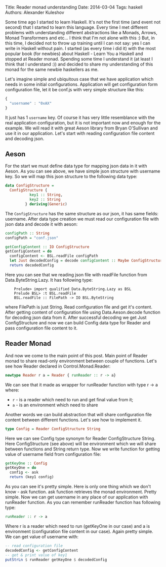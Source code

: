 Title: Reader monad understanding
Date: 2014-03-04
Tags: haskell
Authors:  Alexander Kuleshov

Some time ago I started to learn Haskell. It's not the first time (and event not second) that I started to learn this language. Every time I met different problems with understanding different abstractions like a Monads, Arrows, Monad Transformers and etc... I think that I'm not alone with this :) But, in this time, I decided not to throw up training until I can not say: yes I can write in Haskell without pain. I started (as every time i did it) with the most popular book (for newbies) about Haskell - Learn You a Haskell and stopped at Reader monad. Spending some time I understand it (at least I think that I understand :)) and decided to share my understanding of this monad for the same newbie haskellers as me.

Let's imagine simple and ubiquitous case that we have application which needs in some initial configurations. Application will get configuration form configuration file, let it be conf.js with very simple structure like this:

```javascript
{
  "username" : "0xAX"
}
```

It just has 1 `username` key. Of course it has very little resemblance with the real application configuration, but it is not important now and enough for the example. We will read it with great Aeson library from Bryan O'Sullivan and use it in our application. Let's start with reading configuration file content and decoding json.

Aeson
------------

For the start we must define data type for mapping json data in it with Aeson. As you can see above, we have simple json structure with username key. So we will map this json structure to the following data type:

```haskell
data ConfigStructure =
  ConfigStructure {
           key1 :: String,
           key2 :: String
         } deriving(Generic)
```

The `ConfigStructure` has the same structure as our json, it has same fields: username. After data type creation we must read our configuration file with json data and decode it with aeson:

```haskell
configPath :: String
configPath = "conf.json"

getConfigContent :: IO ConfigStructure
getConfigContent = do
  configContent <- BSL.readFile configPath
  let Just decodedConfig = decode configContent :: Maybe ConfigStructure
  return decodedConfig
```

Here you can see that we reading json file with readFile function from Data.ByteString.Lazy. It has following type:

```
    Prelude> import qualified Data.ByteString.Lazy as BSL
    Prelude BSL> :t BSL.readFile
    BSL.readFile :: FilePath -> IO BSL.ByteString
```

where FilePath is just String. Read configuration file and get it's content. After getting content of configuration file using Data.Aeson.decode function for decoding json data from it. After successful decoding we get Just ConfigStructure and now we can build Config data type for Reader and pass configuration file content to it.

Reader Monad
----------------

And now we come to the main point of this post. Main point of Reader monad to share read-only environment between couple of functions. Let's see how Reader declared in Control.Monad.Reader:

```haskell
newtype Reader r a = Reader { runReader :: r -> a}
```

We can see that it made as wrapper for runReader function with type r -> a where:

* `r` - is a reader which need to run and get final value from it;
* `a` - is an environment which need to share

Another words we can build abstraction that will share configuration file content between different functions. Let's see how to implement it.

```haskell
type Config = Reader ConfigStructure String
```

Here we can see Config type synonym for Reader ConfigStructure String. Here ConfigStructure (see above) will be environment which we will share between functions and String return type. Now we write function for getting value of username field from configuration file:

```haskell
getKeyOne :: Config
getKeyOne = do
  config <- ask
  return (key1 config)
```


As you can see it's pretty simple. Here is only one thing which we don't know - ask function. ask function retrieves the monad environment. Pretty simple. Now we can get username in any place of our application with runReader function. As you can remember runReader function has following type:

```haskell
runReader :: r -> a
```

Where r is a reader which need to run (getKeyOne in our case) and a is environment (configuration file content in our case). Again pretty simple. We can get value of username with:

```haskell
-- read configuration file
decodedConfig <- getConfigContent
-- get & print value of key1
putStrLn $ runReader getKeyOne $ decodedConfig
```
